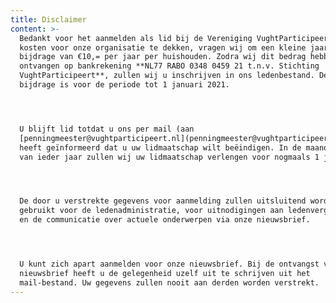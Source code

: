 ```yaml
---
title: Disclaimer
content: >-
  Bedankt voor het aanmelden als lid bij de Vereniging VughtParticipeert. Om de
  kosten voor onze organisatie te dekken, vragen wij om een kleine jaarlijkse
  bijdrage van €10,= per jaar per huishouden. Zodra wij dit bedrag hebben
  ontvangen op bankrekening **NL77 RABO 0348 0459 21 t.n.v. Stichting
  VughtParticipeert**, zullen wij u inschrijven in ons ledenbestand. Deze
  bijdrage is voor de periode tot 1 januari 2021.




  U blijft lid totdat u ons per mail (aan
  [penningmeester@vughtparticipeert.nl](penningmeester@vughtparticipeert.nl))
  heeft geïnformeerd dat u uw lidmaatschap wilt beëindigen. In de maand november
  van ieder jaar zullen wij uw lidmaatschap verlengen voor nogmaals 1 jaar. 




  De door u verstrekte gegevens voor aanmelding zullen uitsluitend worden
  gebruikt voor de ledenadministratie, voor uitnodigingen aan ledenvergaderingen
  en de communicatie over actuele onderwerpen via onze nieuwsbrief. 




  U kunt zich apart aanmelden voor onze nieuwsbrief. Bij de ontvangst van iedere
  nieuwsbrief heeft u de gelegenheid uzelf uit te schrijven uit het
  mail-bestand. Uw gegevens zullen nooit aan derden worden verstrekt.
---
```


